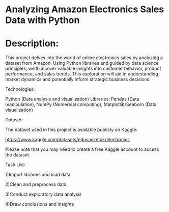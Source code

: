 # Analyzing Amazon Electronics Sales Data with Python
# Description:

This project delves into the world of online electronics sales by analyzing a dataset from Amazon. Using Python
libraries and guided by data science principles, we'll uncover valuable insights into customer behavior, product
performance, and sales trends. This exploration will aid in understanding market dynamics and potentially inform
strategic business decisions.

Technologies:

Python (Data analysis and visualization) Libraries: Pandas (Data manipulation), NumPy (Numerical computing), Matplotlib/Seaborn (Data visualization)

Dataset:

The dataset used in this project is available publicly on Kaggle:

https://www.kaggle.com/datasets/edusanketdk/electronics

Please note that you may need to create a free Kaggle account to access the dataset.

Task List:

 1)Import libraries and load data
 
 2)Clean and preprocess data
 
 3)Conduct exploratory data analysis
 
 4)Draw conclusions and insights
